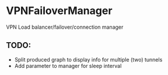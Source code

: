 # VPNFailoverManager
VPN Load balancer/failover/connection manager

## TODO:
* Split produced graph to display info for multiple (two) tunnels
* Add parameter to manager for sleep interval
